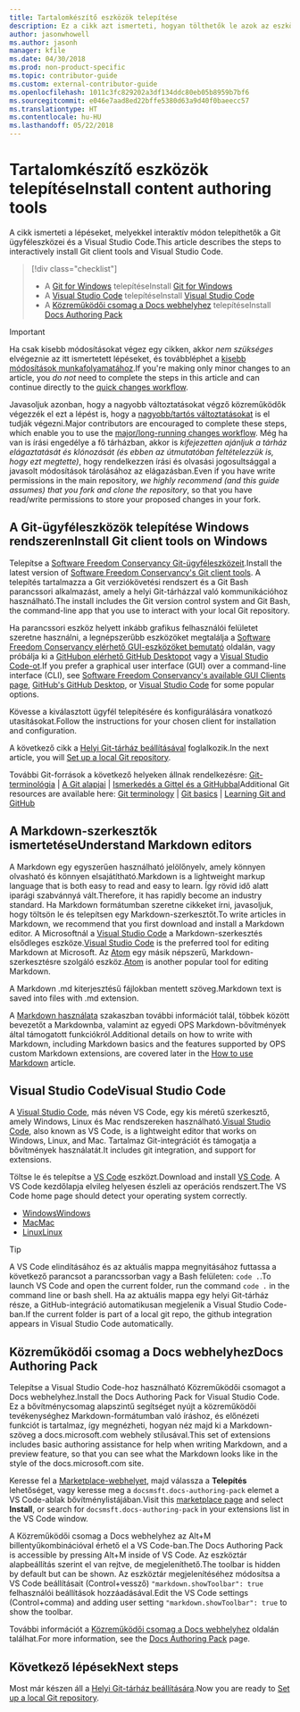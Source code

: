 ```yaml
---
title: Tartalomkészítő eszközök telepítése
description: Ez a cikk azt ismerteti, hogyan tölthetők le azok az eszközök, amelyek a Git használatához és a Markdown-fájlok szerkesztéséhez szükségesek.
author: jasonwhowell
ms.author: jasonh
manager: kfile
ms.date: 04/30/2018
ms.prod: non-product-specific
ms.topic: contributor-guide
ms.custom: external-contributor-guide
ms.openlocfilehash: 1011c3fc829202a3df134ddc80eb05b8959b7bf6
ms.sourcegitcommit: e046e7aad8ed22bffe5380d63a9d40f0baeecc57
ms.translationtype: HT
ms.contentlocale: hu-HU
ms.lasthandoff: 05/22/2018
---
```

# <a name="install-content-authoring-tools"></a><span data-ttu-id="bf85b-103">Tartalomkészítő eszközök telepítése</span><span class="sxs-lookup"><span data-stu-id="bf85b-103">Install content authoring tools</span></span>

<span data-ttu-id="bf85b-104">A cikk ismerteti a lépéseket, melyekkel interaktív módon telepíthetők a Git ügyféleszközei és a Visual Studio Code.</span><span class="sxs-lookup"><span data-stu-id="bf85b-104">This article describes the steps to interactively install Git client tools and Visual Studio Code.</span></span>
> [!div class="checklist"]
> * <span data-ttu-id="bf85b-105">A [Git for Windows](https://git-scm.com/download/win) telepítése</span><span class="sxs-lookup"><span data-stu-id="bf85b-105">Install [Git for Windows](https://git-scm.com/download/win)</span></span>
> * <span data-ttu-id="bf85b-106">A [Visual Studio Code](https://code.visualstudio.com/) telepítése</span><span class="sxs-lookup"><span data-stu-id="bf85b-106">Install [Visual Studio Code](https://code.visualstudio.com/)</span></span>
> * <span data-ttu-id="bf85b-107">A [Közreműködői csomag a Docs webhelyhez](https://marketplace.visualstudio.com/items?itemName=docsmsft.docs-authoring-pack) telepítése</span><span class="sxs-lookup"><span data-stu-id="bf85b-107">Install [Docs Authoring Pack](https://marketplace.visualstudio.com/items?itemName=docsmsft.docs-authoring-pack)</span></span>

>[!IMPORTANT]
> <span data-ttu-id="bf85b-108">Ha csak kisebb módosításokat végez egy cikken, akkor *nem szükséges* elvégeznie az itt ismertetett lépéseket, és továbbléphet a [kisebb módosítások munkafolyamatához](index.md#quick-edits-to-existing-documents).</span><span class="sxs-lookup"><span data-stu-id="bf85b-108">If you're making only minor changes to an article, you *do not* need to complete the steps in this article and can continue directly to the [quick changes workflow](index.md#quick-edits-to-existing-documents).</span></span>
>
> <span data-ttu-id="bf85b-109">Javasoljuk azonban, hogy a nagyobb változtatásokat végző közreműködők végezzék el ezt a lépést is, hogy a [nagyobb/tartós változtatásokat](how-to-write-workflows-major.md) is el tudják végezni.</span><span class="sxs-lookup"><span data-stu-id="bf85b-109">Major contributors are encouraged to complete these steps, which enable you to use the [major/long-running changes workflow](how-to-write-workflows-major.md).</span></span> <span data-ttu-id="bf85b-110">Még ha van is írási engedélye a fő tárházban, akkor is *kifejezetten ajánljuk a tárház elágaztatását és klónozását (és ebben az útmutatóban feltételezzük is, hogy ezt megtette)*, hogy rendelkezzen írási és olvasási jogosultsággal a javasolt módosítások tárolásához az elágazásban.</span><span class="sxs-lookup"><span data-stu-id="bf85b-110">Even if you have write permissions in the main repository, *we highly recommend (and this guide assumes) that you fork and clone the repository*, so that you have read/write permissions to store your proposed changes in your fork.</span></span>

## <a name="install-git-client-tools-on-windows"></a><span data-ttu-id="bf85b-111">A Git-ügyféleszközök telepítése Windows rendszeren</span><span class="sxs-lookup"><span data-stu-id="bf85b-111">Install Git client tools on Windows</span></span>

 <span data-ttu-id="bf85b-112">Telepítse a [Software Freedom Conservancy Git-ügyféleszközeit](https://git-scm.com/download/).</span><span class="sxs-lookup"><span data-stu-id="bf85b-112">Install the latest version of [Software Freedom Conservancy's Git client tools](https://git-scm.com/download/).</span></span> <span data-ttu-id="bf85b-113">A telepítés tartalmazza a Git verziókövetési rendszert és a Git Bash parancssori alkalmazást, amely a helyi Git-tárházzal való kommunikációhoz használható.</span><span class="sxs-lookup"><span data-stu-id="bf85b-113">The install includes the Git version control system and Git Bash, the command-line app that you use to interact with your local Git repository.</span></span>

<span data-ttu-id="bf85b-114">Ha parancssori eszköz helyett inkább grafikus felhasználói felületet szeretne használni, a legnépszerűbb eszközöket megtalálja a [Software Freedom Conservancy elérhető GUI-eszközöket bemutató](https://git-scm.com/downloads/guis) oldalán, vagy próbálja ki a [GitHubon elérhető GitHub Desktopot](https://desktop.github.com/) vagy a [Visual Studio Code-ot](https://www.visualstudio.com/products/code-vs.aspx).</span><span class="sxs-lookup"><span data-stu-id="bf85b-114">If you prefer a graphical user interface (GUI) over a command-line interface (CLI), see [Software Freedom Conservancy's available GUI Clients page](https://git-scm.com/downloads/guis), [GitHub's GitHub Desktop](https://desktop.github.com/), or [Visual Studio Code](https://www.visualstudio.com/products/code-vs.aspx) for some popular options.</span></span>

<span data-ttu-id="bf85b-115">Kövesse a kiválasztott ügyfél telepítésére és konfigurálására vonatkozó utasításokat.</span><span class="sxs-lookup"><span data-stu-id="bf85b-115">Follow the instructions for your chosen client for installation and configuration.</span></span>

<span data-ttu-id="bf85b-116">A következő cikk a [Helyi Git-tárház beállításával](get-started-setup-local.md) foglalkozik.</span><span class="sxs-lookup"><span data-stu-id="bf85b-116">In the next article, you will [Set up a local Git repository](get-started-setup-local.md).</span></span>

   <span data-ttu-id="bf85b-117">További Git-források a következő helyeken állnak rendelkezésre: [Git-terminológia](https://help.github.com/articles/github-glossary) | [A Git alapjai](https://git-scm.com/book/en/v2/Getting-Started-Git-Basics) | [Ismerkedés a Gittel és a GitHubbal](https://help.github.com/articles/good-resources-for-learning-git-and-github/)</span><span class="sxs-lookup"><span data-stu-id="bf85b-117">Additional Git resources are available here: [Git terminology](https://help.github.com/articles/github-glossary) | [Git basics](https://git-scm.com/book/en/v2/Getting-Started-Git-Basics) | [Learning Git and GitHub](https://help.github.com/articles/good-resources-for-learning-git-and-github/)</span></span>

## <a name="understand-markdown-editors"></a><span data-ttu-id="bf85b-118">A Markdown-szerkesztők ismertetése</span><span class="sxs-lookup"><span data-stu-id="bf85b-118">Understand Markdown editors</span></span>

<span data-ttu-id="bf85b-119">A Markdown egy egyszerűen használható jelölőnyelv, amely könnyen olvasható és könnyen elsajátítható.</span><span class="sxs-lookup"><span data-stu-id="bf85b-119">Markdown is a lightweight markup language that is both easy to read and easy to learn.</span></span> <span data-ttu-id="bf85b-120">Így rövid idő alatt iparági szabvánnyá vált.</span><span class="sxs-lookup"><span data-stu-id="bf85b-120">Therefore, it has rapidly become an industry standard.</span></span> <span data-ttu-id="bf85b-121">Ha Markdown formátumban szeretne cikkeket írni, javasoljuk, hogy töltsön le és telepítsen egy Markdown-szerkesztőt.</span><span class="sxs-lookup"><span data-stu-id="bf85b-121">To write articles in Markdown, we recommend that you first download and install a Markdown editor.</span></span>  <span data-ttu-id="bf85b-122">A Microsoftnál a [Visual Studio Code](https://code.visualstudio.com/) a Markdown-szerkesztés elsődleges eszköze.</span><span class="sxs-lookup"><span data-stu-id="bf85b-122">[Visual Studio Code](https://code.visualstudio.com/) is the preferred tool for editing Markdown at Microsoft.</span></span> <span data-ttu-id="bf85b-123">Az [Atom](https://atom.io) egy másik népszerű, Markdown-szerkesztésre szolgáló eszköz.</span><span class="sxs-lookup"><span data-stu-id="bf85b-123">[Atom](https://atom.io) is another popular tool for editing Markdown.</span></span>

<span data-ttu-id="bf85b-124">A Markdown .md kiterjesztésű fájlokban mentett szöveg.</span><span class="sxs-lookup"><span data-stu-id="bf85b-124">Markdown text is saved into files with .md extension.</span></span>

<span data-ttu-id="bf85b-125">A [Markdown használata](how-to-write-use-markdown.md) szakaszban további információt talál, többek között bevezetőt a Markdownba, valamint az egyedi OPS Markdown-bővítmények által támogatott funkciókról.</span><span class="sxs-lookup"><span data-stu-id="bf85b-125">Additional details on how to write with Markdown, including Markdown basics and the features supported by OPS custom Markdown extensions, are covered later in the [How to use Markdown](how-to-write-use-markdown.md) article.</span></span>

## <a name="visual-studio-code"></a><span data-ttu-id="bf85b-126">Visual Studio Code</span><span class="sxs-lookup"><span data-stu-id="bf85b-126">Visual Studio Code</span></span>

<span data-ttu-id="bf85b-127">A [Visual Studio Code](https://code.visualstudio.com/), más néven VS Code, egy kis méretű szerkesztő, amely Windows, Linux és Mac rendszereken használható.</span><span class="sxs-lookup"><span data-stu-id="bf85b-127">[Visual Studio Code](https://code.visualstudio.com/), also known as VS Code, is a lightweight editor that works on Windows, Linux, and Mac.</span></span> <span data-ttu-id="bf85b-128">Tartalmaz Git-integrációt és támogatja a bővítmények használatát.</span><span class="sxs-lookup"><span data-stu-id="bf85b-128">It includes git integration, and support for extensions.</span></span>

<span data-ttu-id="bf85b-129">Töltse le és telepítse a [VS Code](https://code.visualstudio.com/) eszközt.</span><span class="sxs-lookup"><span data-stu-id="bf85b-129">Download and install [VS Code](https://code.visualstudio.com/).</span></span> <span data-ttu-id="bf85b-130">A VS Code kezdőlapja elvileg helyesen észleli az operációs rendszert.</span><span class="sxs-lookup"><span data-stu-id="bf85b-130">The VS Code home page should detect your operating system correctly.</span></span>

- [<span data-ttu-id="bf85b-131">Windows</span><span class="sxs-lookup"><span data-stu-id="bf85b-131">Windows</span></span>](https://code.visualstudio.com/docs/setup/windows)
- [<span data-ttu-id="bf85b-132">Mac</span><span class="sxs-lookup"><span data-stu-id="bf85b-132">Mac</span></span>](https://code.visualstudio.com/docs/setup/mac)
- [<span data-ttu-id="bf85b-133">Linux</span><span class="sxs-lookup"><span data-stu-id="bf85b-133">Linux</span></span>](https://code.visualstudio.com/docs/setup/linux)

> [!TIP]
> <span data-ttu-id="bf85b-134">A VS Code elindításához és az aktuális mappa megnyitásához futtassa a következő parancsot a parancssorban vagy a Bash felületen: `code .`.</span><span class="sxs-lookup"><span data-stu-id="bf85b-134">To launch VS Code and open the current folder, run the command `code .` in the command line or bash shell.</span></span> <span data-ttu-id="bf85b-135">Ha az aktuális mappa egy helyi Git-tárház része, a GitHub-integráció automatikusan megjelenik a Visual Studio Code-ban.</span><span class="sxs-lookup"><span data-stu-id="bf85b-135">If the current folder is part of a local git repo, the github integration appears in Visual Studio Code automatically.</span></span>

## <a name="docs-authoring-pack"></a><span data-ttu-id="bf85b-136">Közreműködői csomag a Docs webhelyhez</span><span class="sxs-lookup"><span data-stu-id="bf85b-136">Docs Authoring Pack</span></span>
<span data-ttu-id="bf85b-137">Telepítse a Visual Studio Code-hoz használható Közreműködői csomagot a Docs webhelyhez.</span><span class="sxs-lookup"><span data-stu-id="bf85b-137">Install the Docs Authoring Pack for Visual Studio Code.</span></span> <span data-ttu-id="bf85b-138">Ez a bővítménycsomag alapszintű segítséget nyújt a közreműködői tevékenységhez Markdown-formátumban való íráshoz, és előnézeti funkciót is tartalmaz, így megnézheti, hogyan néz majd ki a Markdown-szöveg a docs.microsoft.com webhely stílusával.</span><span class="sxs-lookup"><span data-stu-id="bf85b-138">This set of extensions includes basic authoring assistance for help when writing Markdown, and a preview feature, so that you can see what the Markdown looks like in the style of the docs.microsoft.com site.</span></span>

   <span data-ttu-id="bf85b-139">Keresse fel a [Marketplace-webhelyet](https://marketplace.visualstudio.com/items?itemName=docsmsft.docs-authoring-pack), majd válassza a **Telepítés** lehetőséget, vagy keresse meg a `docsmsft.docs-authoring-pack` elemet a VS Code-ablak bővítménylistájában.</span><span class="sxs-lookup"><span data-stu-id="bf85b-139">Visit this [marketplace page](https://marketplace.visualstudio.com/items?itemName=docsmsft.docs-authoring-pack) and select **Install**, or search for `docsmsft.docs-authoring-pack` in your extensions list in the VS Code window.</span></span> 

   <span data-ttu-id="bf85b-140">A Közreműködői csomag a Docs webhelyhez az Alt+M billentyűkombinációval érhető el a VS Code-ban.</span><span class="sxs-lookup"><span data-stu-id="bf85b-140">The Docs Authoring Pack is accessible by pressing Alt+M inside of VS Code.</span></span> <span data-ttu-id="bf85b-141">Az eszköztár alapbeállítás szerint el van rejtve, de megjeleníthető.</span><span class="sxs-lookup"><span data-stu-id="bf85b-141">The toolbar is hidden by default but can be shown.</span></span> <span data-ttu-id="bf85b-142">Az eszköztár megjelenítéséhez módosítsa a VS Code beállításait (Control+vessző) `"markdown.showToolbar": true` felhasználói beállítások hozzáadásával.</span><span class="sxs-lookup"><span data-stu-id="bf85b-142">Edit the VS Code settings (Control+comma) and adding user setting `"markdown.showToolbar": true` to show the toolbar.</span></span>

   <span data-ttu-id="bf85b-143">További információt a [Közreműködői csomag a Docs webhelyhez](how-to-write-docs-auth-pack.md) oldalán találhat.</span><span class="sxs-lookup"><span data-stu-id="bf85b-143">For more information, see the [Docs Authoring Pack](how-to-write-docs-auth-pack.md) page.</span></span>


## <a name="next-steps"></a><span data-ttu-id="bf85b-144">Következő lépések</span><span class="sxs-lookup"><span data-stu-id="bf85b-144">Next steps</span></span>

<span data-ttu-id="bf85b-145">Most már készen áll a [Helyi Git-tárház beállítására](get-started-setup-local.md).</span><span class="sxs-lookup"><span data-stu-id="bf85b-145">Now you are ready to [Set up a local Git repository](get-started-setup-local.md).</span></span>
